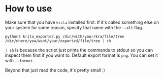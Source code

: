 # How to use

Make sure that you have `krita` installed first. If it's called something else on your system for some reason, specify that name with the `--alt` flag.

	python3 krita_exporter.py /dir/with/your/kra/file/tree /dir/where/you/want/your/exported/file/tree | sh

`| sh` is because the script just prints the commands to stdout so you can inspect them first if you want to.
Default export format is `png`. You can set it with `--format`.

Beyond that just read the code, it's pretty small :)
